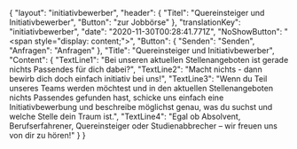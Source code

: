 {
"layout": "initiativbewerber",
  "header": {
    "Titel": "Quereinsteiger und Initiativbewerber",
    "Button": "zur Jobbörse"
  },
  "translationKey": "initiativbewerber",
  "date": "2020-11-30T00:28:41.771Z",
  "NoShowButton": "<span style=\"display: content;\">",
  "Button": {
    "Senden": "Senden",
    "Anfragen": "Anfragen"
  },
  "Title": "Quereinsteiger und Initiativbewerber",
  "Content": {
    "TextLine1": "Bei unseren aktuellen Stellenangeboten ist gerade nichts Passendes für dich dabei?",
    "TextLine2": "Macht nichts - dann bewirb dich doch einfach initiativ bei uns!",
    "TextLine3": "Wenn du Teil unseres Teams werden möchtest und in den aktuellen Stellenangeboten nichts Passendes gefunden hast, schicke uns einfach eine Initiativbewerbung und beschreibe möglichst genau, was du suchst und welche Stelle dein Traum ist.",
    "TextLine4": "Egal ob Absolvent, Berufserfahrener, Quereinsteiger oder Studienabbrecher – wir freuen uns von dir zu hören!"
  }
}
